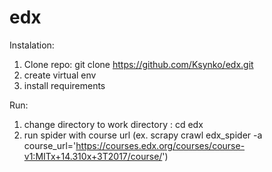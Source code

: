 # edx

Instalation:
1. Clone repo: git clone https://github.com/Ksynko/edx.git
2. create virtual env
3. install requirements

Run:
1. change directory to work directory : cd edx
2. run spider with course url (ex. scrapy crawl edx_spider -a course_url='https://courses.edx.org/courses/course-v1:MITx+14.310x+3T2017/course/')
